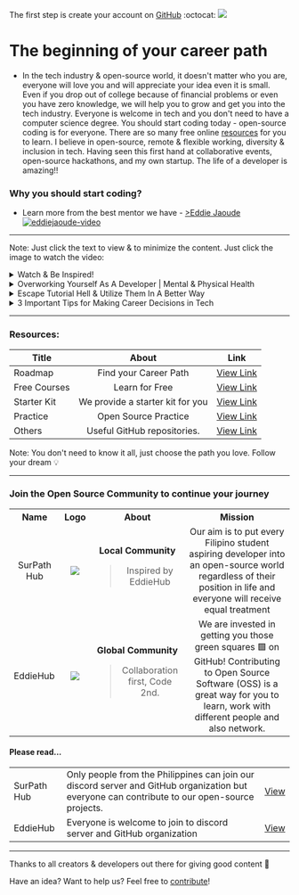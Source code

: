 The first step is create your account on <a href="https://github.com/">GitHub</a> :octocat:
<img src="https://user-images.githubusercontent.com/73097560/115834477-dbab4500-a447-11eb-908a-139a6edaec5c.gif">

# The beginning of your career path
- In the tech industry & open-source world, it doesn't matter who you are, everyone will love you and will appreciate your idea even it is small. Even if you drop out of college because of financial problems or even you have zero knowledge, we will help you to grow and get you into the tech industry. Everyone is welcome in tech and you don't need to have a computer science degree. You should start coding today - open-source coding is for everyone. There are so many free online <a href="https://github.com/SurPathHub/starter-kit#resources">resources</a> for you to learn. I believe in open-source, remote & flexible working, diversity & inclusion in tech. Having seen this first hand at collaborative events, open-source hackathons, and my own startup. The life of a developer is amazing!!

### Why you should start coding?
- Learn more from the best mentor we have - <a href="https://www.youtube.com/watch?v=WnvgzVQP7OM">>Eddie Jaoude</a><br>
[![eddiejaoude-video](https://img.youtube.com/vi/WnvgzVQP7OM/0.jpg)](https://www.youtube.com/watch?v=WnvgzVQP7OM)

<hr />

Note: Just click the text to view & to minimize the content. Just click the image to watch the video:

<details><summary>Watch & Be Inspired!</summary>

<table>
  <tr>
    <th>Title</th>
    <th>Subtitle</th>
    <th>Link</th>
  </tr>
  <tr>
    <td>Software Engineer</td>
    <td>Day in the Life of a Remote Software Engineer</td>
    <td><a href="https://www.youtube.com/watch?v=OGaWn1G0h4c&t=295s">View Link</a></td>
  </tr>
  <tr>
    <td>Software Engineer</td>
    <td>WEEK IN THE LIFE software engineer in LA</td>
    <td><a href="https://www.youtube.com/watch?v=JPTjXg6PrnQ">View Link</a></td>
  </tr>
  <tr>
    <td>Data Scientist</td>
    <td>A day in the life of a Data Scientist (lifestyle)</td>
    <td><a href="https://www.youtube.com/watch?v=Hz4ihJJAMJ8">View Link</a></td>
  </tr>
  <tr>
    <td>Data Scientist</td>
    <td>Work Week in My Life as a Data Scientist</td>
    <td><a href="https://www.youtube.com/watch?v=yfLczGFw-ok">View Link</a></td>
  </tr>
  <tr>
    <td>DevOps Engineer</td>
    <td>Day in the Life of a DevOps Engineer at Fearless</td>
    <td><a href="https://www.youtube.com/watch?v=wySfl5AXTG4">View Link</a></td>
  </tr>
  <tr>
    <td>Cloud Architect</td>
    <td>A Day in a life of a Cloud Architect</td>
    <td><a href="https://www.youtube.com/watch?v=eRx6pFRwVDA">View Link</a></td>
  </tr>
</table>  
</details>

<details><summary>Overworking Yourself As A Developer | Mental & Physical Health</summary>
<a href="https://www.youtube.com/watch?v=BKQVqzhnP8I&t=261s"><img src="https://img.youtube.com/vi/BKQVqzhnP8I/0.jpg"></a>
</details>

<details><summary>Escape Tutorial Hell & Utilize Them In A Better Way</summary>
<a href="https://www.youtube.com/watch?v=g_aMpyMvQ9k"><img src="https://img.youtube.com/vi/g_aMpyMvQ9k/0.jpg"></a>
</details>

<details><summary>3 Important Tips for Making Career Decisions in Tech</summary>
<a href="https://www.youtube.com/watch?v=syyzEdQQ6yI"><img src="https://img.youtube.com/vi/syyzEdQQ6yI/0.jpg"></a>  
</details>  
  
<hr />

### Resources: 

| Title       | About      | Link  |
|-------------|:---------:|:-----:|
| Roadmap     | Find your Career Path | <a href="https://github.com/SurPathHub/starter-kit/tree/main/roadmap">View Link</a> |
| Free Courses | Learn for Free | <a href="https://github.com/SurPathHub/starter-kit/blob/main/courses/free-course-list.md">View Link</a> |
| Starter Kit | We provide a starter kit for you | <a href="https://github.com/SurPathHub/starter-kit/blob/main/resources/starter-kit.md">View Link</a> |
| Practice | Open Source Practice | <a href="https://github.com/SurPathHub/starter-kit/blob/main/practice/open-source-practice.md">View Link</a> |
| Others | Useful GitHub repositories. | <a href="https://github.com/SurPathHub/starter-kit/blob/main/resources/useful-repositories.md">View Link</a> |

Note: You don't need to know it all, just choose the path you love. Follow your dream 💡

<hr />

### Join the Open Source Community to continue your journey

<table>
  <tr>
    <th>Name</th>
    <th>Logo</th>
    <th>About</th>
    <th>Mission</th>
  </tr>
  <tr>
    <td align="center">SurPath Hub</td>
    <td align="center"><a href="https://github.com/SurPathHub"><img src="https://avatars3.githubusercontent.com/u/75564428?s=150&v=4" /></a></td>
    <td align="center"><strong>Local Community</strong> <blockquote>Inspired by EddieHub</blockquote></td>
    <td align="center">Our aim is to put every Filipino student aspiring developer into an open-source world regardless of their position in life and everyone will receive equal treatment</td>
  </tr>
  <tr>
    <td>EddieHub</td>
    <td align="center"><a href="https://github.com/EddieHubCommunity"><img src="https://avatars3.githubusercontent.com/u/66388388?s=150&v=4" /></a></td>
    <td align="center"><strong>Global Community</strong> <blockquote>Collaboration first, Code 2nd.</blockquote></td>
    <td align="center">We are invested in getting you those green squares 🟩 on GitHub! Contributing to Open Source Software (OSS) is a great way for you to learn, work with different people and also network.</td>
  </tr>
</table>

#### Please read...

<table>
  <tr>
    <td>SurPath Hub</td>
    <td>Only people from the Philippines can join our discord server and GitHub organization but everyone can contribute to our open-source projects.</td>
    <td><a href="https://surpathhub.github.io/">View</a></td>
  </tr>
  <tr>
    <td>EddieHub</td>
    <td>Everyone is welcome to join to discord server and GitHub organization</td>
    <td><a href="https://www.eddiehub.org">View</a></td>
  </tr>
</table>

<hr />

<p>Thanks to all creators & developers out there for giving good content 🖤</p>

<p>Have an idea? Want to help us? Feel free to <a href="CONTRIBUTING.md">contribute</a>!</p>
